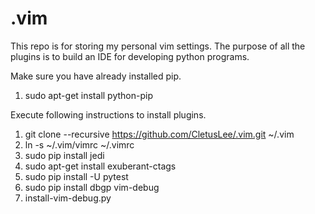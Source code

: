 .vim
====

This repo is for storing my personal vim settings. The purpose of all the plugins is to build an IDE for developing python programs.


Make sure you have already installed pip.

1. sudo apt-get install python-pip


Execute following instructions to install plugins.

1. git clone --recursive https://github.com/CletusLee/.vim.git ~/.vim
2. ln -s ~/.vim/vimrc ~/.vimrc
3. sudo pip install jedi
4. sudo apt-get install exuberant-ctags
5. sudo pip install -U pytest
6. sudo pip install dbgp vim-debug
7. install-vim-debug.py
